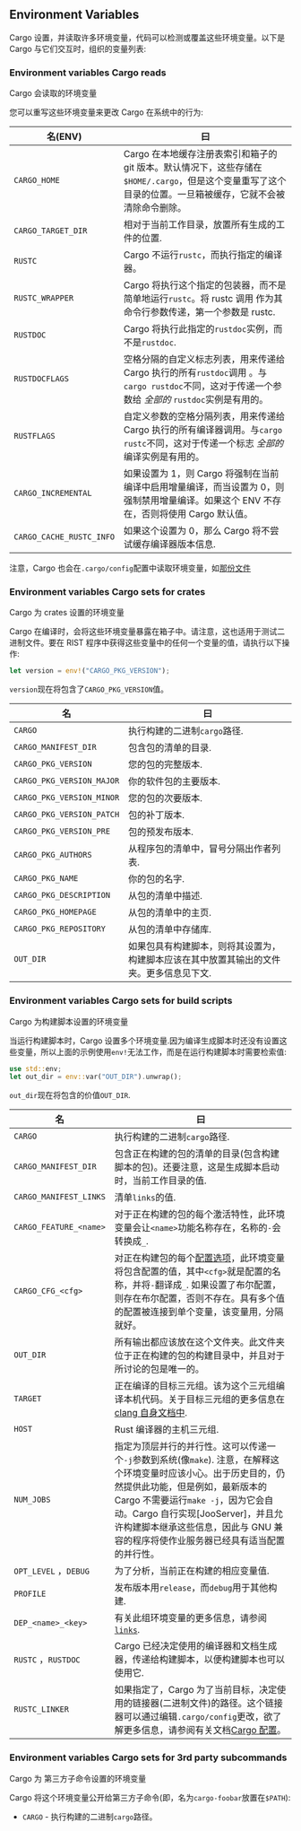 ## Environment Variables

Cargo 设置，并读取许多环境变量，代码可以检测或覆盖这些环境变量。以下是 Cargo 与它们交互时，组织的变量列表:

### Environment variables Cargo reads

Cargo 会读取的环境变量

您可以重写这些环境变量来更改 Cargo 在系统中的行为:

| 名(ENV)                  | 曰                                                                                                                                                        |
| ------------------------ | --------------------------------------------------------------------------------------------------------------------------------------------------------- |
| `CARGO_HOME`             | Cargo 在本地缓存注册表索引和箱子的 git 版本。默认情况下，这些存储在`$HOME/.cargo`，但是这个变量重写了这个目录的位置。一旦箱被缓存，它就不会被清除命令删除。 |
| `CARGO_TARGET_DIR`       | 相对于当前工作目录，放置所有生成的工件的位置.                                                                                                              |
| `RUSTC`                  | Cargo 不运行`rustc`，而执行指定的编译器。                                                                                                                 |
| `RUSTC_WRAPPER`          | Cargo 将执行这个指定的包装器，而不是简单地运行`rustc`。将 rustc 调用 作为其命令行参数传递，第一个参数是 rustc.                                            |
| `RUSTDOC`                | Cargo 将执行此指定的`rustdoc`实例，而不是`rustdoc`.                                                                                                       |
| `RUSTDOCFLAGS`           | 空格分隔的自定义标志列表，用来传递给 Cargo 执行的所有`rustdoc`调用 。与`cargo rustdoc`不同，这对于传递一个参数给 _全部的_ `rustdoc`实例是有用的。         |
| `RUSTFLAGS`              | 自定义参数的空格分隔列表，用来传递给 Cargo 执行的所有编译器调用。与`cargo rustc`不同，这对于传递一个标志 _全部的_ 编译实例是有用的。                      |
| `CARGO_INCREMENTAL`      | 如果设置为 1，则 Cargo 将强制在当前编译中启用增量编译，而当设置为 0，则强制禁用增量编译。如果这个 ENV 不存在，否则将使用 Cargo 默认值。                       |
| `CARGO_CACHE_RUSTC_INFO` | 如果这个设置为 0，那么 Cargo 将不尝试缓存编译器版本信息.                                                                                                   |

注意，Cargo 也会在`.cargo/config`配置中读取环境变量，如[那份文件][config-env]

[config-env]: ./config.md#environment-variables

### Environment variables Cargo sets for crates

Cargo 为 crates 设置的环境变量

Cargo 在编译时，会将这些环境变量暴露在箱子中。请注意，这也适用于测试二进制文件。要在 RIST 程序中获得这些变量中的任何一个变量的值，请执行以下操作:

```rust
let version = env!("CARGO_PKG_VERSION");
```

`version`现在将包含了`CARGO_PKG_VERSION`值。

| 名                        | 曰                                                                                     |
| ------------------------- | -------------------------------------------------------------------------------------- |
| `CARGO`                   | 执行构建的二进制`cargo`路径.                                                           |
| `CARGO_MANIFEST_DIR`      | 包含包的清单的目录.                                                                    |
| `CARGO_PKG_VERSION`       | 您的包的完整版本.                                                                      |
| `CARGO_PKG_VERSION_MAJOR` | 你的软件包的主要版本.                                                                  |
| `CARGO_PKG_VERSION_MINOR` | 您的包的次要版本.                                                                      |
| `CARGO_PKG_VERSION_PATCH` | 包的补丁版本.                                                                          |
| `CARGO_PKG_VERSION_PRE`   | 包的预发布版本.                                                                        |
| `CARGO_PKG_AUTHORS`       | 从程序包的清单中，冒号分隔出作者列表.                                                  |
| `CARGO_PKG_NAME`          | 你的包的名字.                                                                          |
| `CARGO_PKG_DESCRIPTION`   | 从包的清单中描述.                                                                      |
| `CARGO_PKG_HOMEPAGE`      | 从包的清单中的主页.                                                                    |
| `CARGO_PKG_REPOSITORY`    | 从包的清单中存储库.                                                                    |
| `OUT_DIR`                 | 如果包具有构建脚本，则将其设置为，构建脚本应该在其中放置其输出的文件夹。更多信息见下文. |

### Environment variables Cargo sets for build scripts

Cargo 为构建脚本设置的环境变量

当运行构建脚本时，Cargo 设置多个环境变量.因为编译生成脚本时还没有设置这些变量，所以上面的示例使用`env!`无法工作，而是在运行构建脚本时需要检索值:

```rust
use std::env;
let out_dir = env::var("OUT_DIR").unwrap();
```

`out_dir`现在将包含的价值`OUT_DIR`.

| 名                     | 曰                                                                                                                                                                                                                                                                                                                 |
| ---------------------- | ------------------------------------------------------------------------------------------------------------------------------------------------------------------------------------------------------------------------------------------------------------------------------------------------------------------ |
| `CARGO`                | 执行构建的二进制`cargo`路径.                                                                                                                                                                                                                                                                                       |
| `CARGO_MANIFEST_DIR`   | 包含正在构建的包的清单的目录(包含构建脚本的包)。还要注意，这是生成脚本启动时，当前工作目录的值.                                                                                                                                                                                                                     |
| `CARGO_MANIFEST_LINKS` | 清单`links`的值.                                                                                                                                                                                                                                                                                                   |
| `CARGO_FEATURE_<name>` | 对于正在构建的包的每个激活特性，此环境变量会让`<name>`功能名称存在，名称的`-`会转换成`_`.                                                                                                                                                                                                                          |
| `CARGO_CFG_<cfg>`      | 对正在构建包的每个[配置选项][configuration]，此环境变量将包含配置的值，其中`<cfg>`就是配置的名称，并将`-`翻译成`_`. 如果设置了布尔配置，则存在布尔配置，否则不存在。具有多个值的配置被连接到单个变量，该变量用`，`分隔就好。                                                                                            |
| `OUT_DIR`              | 所有输出都应该放在这个文件夹。此文件夹位于正在构建的包的构建目录中，并且对于所讨论的包是唯一的。                                                                                                                                                                                                                   |
| `TARGET`               | 正在编译的目标三元组。该为这个三元组编译本机代码。关于目标三元组的更多信息在[clang 自身文档中][clang].                                                                                                                                                                                                             |
| `HOST`                 | Rust 编译器的主机三元组.                                                                                                                                                                                                                                                                                           |
| `NUM_JOBS`             | 指定为顶层并行的并行性。这可以传递一个`-j`参数到系统(像`make`). 注意，在解释这个环境变量时应该小心。出于历史目的，仍然提供此功能，但是例如，最新版本的 Cargo 不需要运行`make -j`，因为它会自动。Cargo 自行实现[JooServer]，并且允许构建脚本继承这些信息，因此与 GNU 兼容的程序将使作业服务器已经具有适当配置的并行性。 |
| `OPT_LEVEL` ，`DEBUG`  | 为了分析，当前正在构建的相应变量值.                                                                                                                                                                                                                                                                                |
| `PROFILE`              | 发布版本用`release`，而`debug`用于其他构建.                                                                                                                                                                                                                                                                        |
| `DEP_<name>_<key>`     | 有关此组环境变量的更多信息，请参阅[`links`][links].                                                                                                                                                                                                                                                                 |
| `RUSTC` ，`RUSTDOC`     | Cargo 已经决定使用的编译器和文档生成器，传递给构建脚本，以便构建脚本也可以使用它.                                                                                                                                                                                                                                   |
| `RUSTC_LINKER`         | 如果指定了，Cargo 为了当前目标，决定使用的链接器(二进制文件)的路径。这个链接器可以通过编辑`.cargo/config`更改，欲了解更多信息，请参阅有关文档[Cargo 配置][cargo-config]。                                                                                                                                          |

[links]: ./build-scripts.md#the-links-manifest-key
[configuration]: https://doc.rust-lang.org/reference/attributes.md#conditional-compilation
[clang]: http://clang.llvm.org/docs/CrossCompilation.md#target-triple
[jobserver]: https://www.gnu.org/software/make/manual/html_node/Job-Slots.md
[cargo-config]: ./config.md

### Environment variables Cargo sets for 3rd party subcommands

Cargo 为 第三方子命令设置的环境变量

Cargo 将这个环境变量公开给第三方子命令(即，名为`cargo-foobar`放置在`$PATH`):

- `CARGO` - 执行构建的二进制`cargo`路径。
